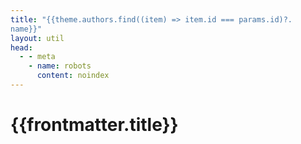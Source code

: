 ```yaml
---
title: "{{theme.authors.find((item) => item.id === params.id)?.
name}}"
layout: util
head:
  - - meta
    - name: robots
      content: noindex
---
```


<script setup>
import AuthorDetails from 'vitepress-sls-blog-tmpl/AuthorDetails.vue'
import { useData } from 'vitepress'
import { inject } from 'vue'
import { PROPS } from "../../../.vitepress/props.js";

const { theme, params, localeIndex, frontmatter } = useData()
const posts = inject('posts')
</script>

# {{frontmatter.title}}

<AuthorDetails
  :allPosts="posts[localeIndex]"
  :authorId="params.id"
  :curPage="params.page"
  :perPage="PROPS.perPage"
  :paginationMaxItems="theme.paginationMaxItems"
/>
